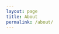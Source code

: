 ```yaml
---
layout: page
title: About
permalink: /about/
---
```




<!--
This is the base Jekyll theme. You can find out more info about customizing your Jekyll theme, as well as basic Jekyll usage documentation at [jekyllrb.com](https://jekyllrb.com/)
-->
